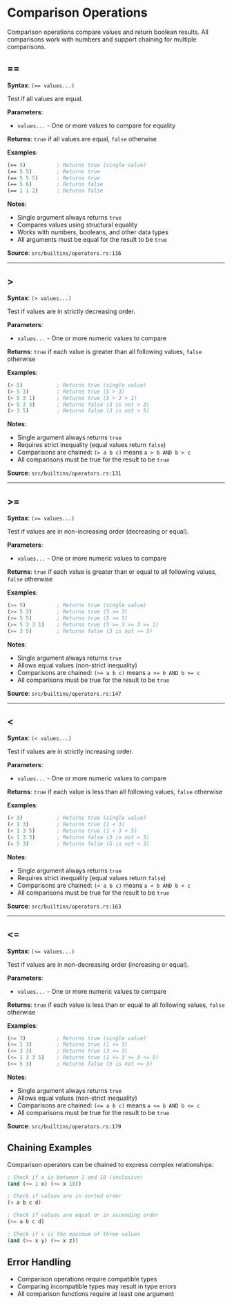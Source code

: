 # Comparison Operations

Comparison operations compare values and return boolean results. All comparisons work with numbers and support chaining for multiple comparisons.

## ==

**Syntax**: `(== values...)`

Test if all values are equal.

**Parameters**:
- `values...` - One or more values to compare for equality

**Returns**: `true` if all values are equal, `false` otherwise

**Examples**:
```lisp
(== 5)          ; Returns true (single value)
(== 5 5)        ; Returns true
(== 5 5 5)      ; Returns true
(== 5 6)        ; Returns false
(== 1 1 2)      ; Returns false
```

**Notes**:
- Single argument always returns `true`
- Compares values using structural equality
- Works with numbers, booleans, and other data types
- All arguments must be equal for the result to be `true`

**Source**: `src/builtins/operators.rs:116`

---

## >

**Syntax**: `(> values...)`

Test if values are in strictly decreasing order.

**Parameters**:
- `values...` - One or more numeric values to compare

**Returns**: `true` if each value is greater than all following values, `false` otherwise

**Examples**:
```lisp
(> 5)           ; Returns true (single value)
(> 5 3)         ; Returns true (5 > 3)
(> 5 3 1)       ; Returns true (5 > 3 > 1)
(> 5 3 3)       ; Returns false (3 is not > 3)
(> 3 5)         ; Returns false (3 is not > 5)
```

**Notes**:
- Single argument always returns `true`
- Requires strict inequality (equal values return `false`)
- Comparisons are chained: `(> a b c)` means `a > b AND b > c`
- All comparisons must be true for the result to be `true`

**Source**: `src/builtins/operators.rs:131`

---

## >=

**Syntax**: `(>= values...)`

Test if values are in non-increasing order (decreasing or equal).

**Parameters**:
- `values...` - One or more numeric values to compare

**Returns**: `true` if each value is greater than or equal to all following values, `false` otherwise

**Examples**:
```lisp
(>= 5)          ; Returns true (single value)
(>= 5 3)        ; Returns true (5 >= 3)
(>= 5 5)        ; Returns true (5 >= 5)
(>= 5 3 3 1)    ; Returns true (5 >= 3 >= 3 >= 1)
(>= 3 5)        ; Returns false (3 is not >= 5)
```

**Notes**:
- Single argument always returns `true`
- Allows equal values (non-strict inequality)
- Comparisons are chained: `(>= a b c)` means `a >= b AND b >= c`
- All comparisons must be true for the result to be `true`

**Source**: `src/builtins/operators.rs:147`

---

## <

**Syntax**: `(< values...)`

Test if values are in strictly increasing order.

**Parameters**:
- `values...` - One or more numeric values to compare

**Returns**: `true` if each value is less than all following values, `false` otherwise

**Examples**:
```lisp
(< 3)           ; Returns true (single value)
(< 1 3)         ; Returns true (1 < 3)
(< 1 3 5)       ; Returns true (1 < 3 < 5)
(< 1 3 3)       ; Returns false (3 is not < 3)
(< 5 3)         ; Returns false (5 is not < 3)
```

**Notes**:
- Single argument always returns `true`
- Requires strict inequality (equal values return `false`)
- Comparisons are chained: `(< a b c)` means `a < b AND b < c`
- All comparisons must be true for the result to be `true`

**Source**: `src/builtins/operators.rs:163`

---

## <=

**Syntax**: `(<= values...)`

Test if values are in non-decreasing order (increasing or equal).

**Parameters**:
- `values...` - One or more numeric values to compare

**Returns**: `true` if each value is less than or equal to all following values, `false` otherwise

**Examples**:
```lisp
(<= 3)          ; Returns true (single value)
(<= 1 3)        ; Returns true (1 <= 3)
(<= 3 3)        ; Returns true (3 <= 3)
(<= 1 3 3 5)    ; Returns true (1 <= 3 <= 3 <= 5)
(<= 5 3)        ; Returns false (5 is not <= 3)
```

**Notes**:
- Single argument always returns `true`
- Allows equal values (non-strict inequality)
- Comparisons are chained: `(<= a b c)` means `a <= b AND b <= c`
- All comparisons must be true for the result to be `true`

**Source**: `src/builtins/operators.rs:179`

## Chaining Examples

Comparison operators can be chained to express complex relationships:

```lisp
; Check if x is between 1 and 10 (inclusive)
(and (<= 1 x) (<= x 10))

; Check if values are in sorted order
(< a b c d)

; Check if values are equal or in ascending order
(<= a b c d)

; Check if x is the maximum of three values
(and (>= x y) (>= x z))
```

## Error Handling

- Comparison operations require compatible types
- Comparing incompatible types may result in type errors
- All comparison functions require at least one argument